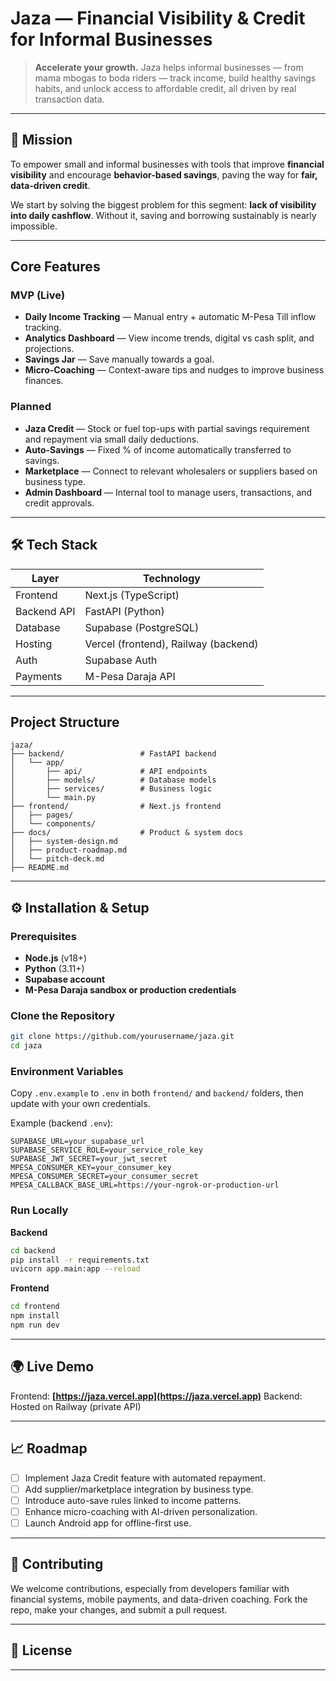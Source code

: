 # Jaza — Financial Visibility & Credit for Informal Businesses

> **Accelerate your growth.**
> Jaza helps informal businesses — from mama mbogas to boda riders — track income, build healthy savings habits, and unlock access to affordable credit, all driven by real transaction data.

---

## 🚀 Mission

To empower small and informal businesses with tools that improve **financial visibility** and encourage **behavior-based savings**, paving the way for **fair, data-driven credit**.

We start by solving the biggest problem for this segment: **lack of visibility into daily cashflow**. Without it, saving and borrowing sustainably is nearly impossible.

---

## Core Features

### **MVP (Live)**

* **Daily Income Tracking** — Manual entry + automatic M-Pesa Till inflow tracking.
* **Analytics Dashboard** — View income trends, digital vs cash split, and projections.
* **Savings Jar** — Save manually towards a goal.
* **Micro-Coaching** — Context-aware tips and nudges to improve business finances.

### **Planned**

* **Jaza Credit** — Stock or fuel top-ups with partial savings requirement and repayment via small daily deductions.
* **Auto-Savings** — Fixed % of income automatically transferred to savings.
* **Marketplace** — Connect to relevant wholesalers or suppliers based on business type.
* **Admin Dashboard** — Internal tool to manage users, transactions, and credit approvals.

---

## 🛠 Tech Stack

| Layer       | Technology                           |
| ----------- | ------------------------------------ |
| Frontend    | Next.js (TypeScript)                 |
| Backend API | FastAPI (Python)                     |
| Database    | Supabase (PostgreSQL)                |
| Hosting     | Vercel (frontend), Railway (backend) |
| Auth        | Supabase Auth                        |
| Payments    | M-Pesa Daraja API                    |

---

## Project Structure

```
jaza/
├── backend/                 # FastAPI backend
│   └── app/
│       ├── api/             # API endpoints
│       ├── models/          # Database models
│       ├── services/        # Business logic
│       └── main.py
├── frontend/                # Next.js frontend
│   ├── pages/
│   └── components/
├── docs/                    # Product & system docs
│   ├── system-design.md
│   ├── product-roadmap.md
│   └── pitch-deck.md
├── README.md
```

---

## ⚙️ Installation & Setup

### Prerequisites

* **Node.js** (v18+)
* **Python** (3.11+)
* **Supabase account**
* **M-Pesa Daraja sandbox or production credentials**

###  Clone the Repository

```bash
git clone https://github.com/yourusername/jaza.git
cd jaza
```

### Environment Variables

Copy `.env.example` to `.env` in both `frontend/` and `backend/` folders, then update with your own credentials.

Example (backend `.env`):

```env
SUPABASE_URL=your_supabase_url
SUPABASE_SERVICE_ROLE=your_service_role_key
SUPABASE_JWT_SECRET=your_jwt_secret
MPESA_CONSUMER_KEY=your_consumer_key
MPESA_CONSUMER_SECRET=your_consumer_secret
MPESA_CALLBACK_BASE_URL=https://your-ngrok-or-production-url
```

###  Run Locally

**Backend**

```bash
cd backend
pip install -r requirements.txt
uvicorn app.main:app --reload
```

**Frontend**

```bash
cd frontend
npm install
npm run dev
```

---

## 🌍 Live Demo

Frontend: **[https://jaza.vercel.app](https://jaza.vercel.app)**
Backend: Hosted on Railway (private API)

---

## 📈 Roadmap

* [ ] Implement Jaza Credit feature with automated repayment.
* [ ] Add supplier/marketplace integration by business type.
* [ ] Introduce auto-save rules linked to income patterns.
* [ ] Enhance micro-coaching with AI-driven personalization.
* [ ] Launch Android app for offline-first use.

---

## 🤝 Contributing

We welcome contributions, especially from developers familiar with financial systems, mobile payments, and data-driven coaching.
Fork the repo, make your changes, and submit a pull request.

---

## 📜 License


---